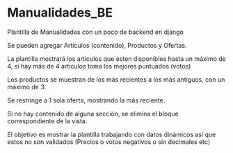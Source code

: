 Manualidades_BE
===============

Plantilla de Manualidades con un poco de backend en django

Se pueden agregar Artículos (contenido), Productos y Ofertas.

La plantilla mostrará los articulos que esten disponibles hasta un máximo de 4, si hay más de 4 articulos toma los mejores puntuados (votos)

Los productos se muestran de los más recientes a los más antiguos, con un máximo de 3.

Se restringe a 1 sola oferta, mostrando la más reciente.

Si no hay contenido de alguna sección, se elimina el bloque correspondiente de la vista.

El objetivo es mostrar la plantilla trabajando con datos dinámicos así que estos no son validados (Precios o votos negativos o sin decimales etc) 
